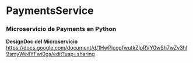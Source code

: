 # PaymentsService

### Microservicio de Payments en Python

**DesignDoc del Microservicio**
https://docs.google.com/document/d/1HwPicopfwutkZlpRVY0wSh7wZv3hl9smyWe4YFwi0gs/edit?usp=sharing